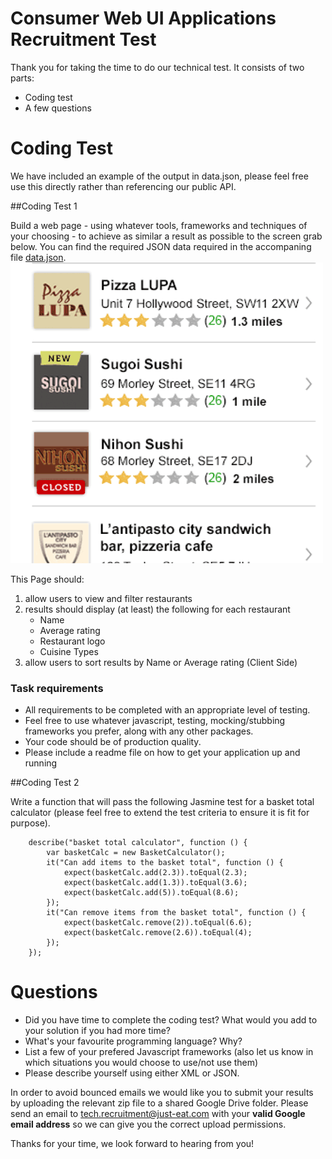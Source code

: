 Consumer Web UI Applications Recruitment Test
===========================================

Thank you for taking the time to do our technical test. It consists of two parts:

* Coding test
* A few questions

# Coding Test

We have included an example of the output in <a>data.json</a>, please feel free use this directly rather than referencing our public API.

##Coding Test 1

Build a web page - using whatever tools, frameworks and techniques of your choosing - to achieve as similar a result as possible to the screen grab below. You can find the required JSON data required in the accompaning file <a href="data.json">data.json</a>. 
![Expected Result](result.png)

This Page should:

1. allow users to view and filter restaurants
2. results should display (at least) the following for each restaurant
	* Name
	* Average rating
	* Restaurant logo
	* Cuisine Types
3. allow users to sort results by Name or Average rating (Client Side)

### Task requirements

- All requirements to be completed with an appropriate level of testing.
- Feel free to use whatever javascript, testing, mocking/stubbing frameworks you prefer, along with any other packages.
- Your code should be of production quality.
- Please include a readme file on how to get your application up and running
 
##Coding Test 2

Write a function that will pass the following Jasmine test for a basket total calculator (please feel free to extend the test criteria to ensure it is fit for purpose).

		describe("basket total calculator", function () {
			var basketCalc = new BasketCalculator();
			it("Can add items to the basket total", function () {
				expect(basketCalc.add(2.3)).toEqual(2.3);
				expect(basketCalc.add(1.3)).toEqual(3.6);
				expect(basketCalc.add(5)).toEqual(8.6);
			});
			it("Can remove items from the basket total", function () {
				expect(basketCalc.remove(2)).toEqual(6.6);
				expect(basketCalc.remove(2.6)).toEqual(4);
			});
		});


# Questions

* Did you have time to complete the coding test? What would you add to your solution if you had more time?
* What's your favourite programming language? Why?
* List a few of your prefered Javascript frameworks (also let us know in which situations you would choose to use/not use them)
* Please describe yourself using either XML or JSON.


In order to avoid bounced emails we would like you to submit your results by uploading the relevant zip file to a shared Google Drive folder. Please send an email to tech.recruitment@just-eat.com with your **valid Google email address** so we can give you the correct upload permissions.

Thanks for your time, we look forward to hearing from you!

